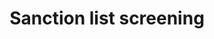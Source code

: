 ---
title: "Sanction list screening"
description: "Screen against international sanctions lists, PEP databases, and regulatory blacklists in real-time"
features:
  - "OFAC sanctions screening"
  - "PEP screening"
  - "Real-time updates"
  - "Global coverage"
  - "Custom screening lists"
  - "Compliance reporting"
icon: "/images/sanctions-check.svg"
order: 2
--- 